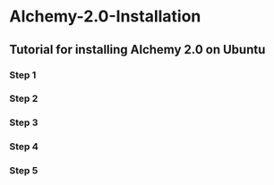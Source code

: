 # Alchemy-2.0-Installation

## Tutorial for installing Alchemy 2.0 on Ubuntu

### Step 1

### Step 2

### Step 3

### Step 4

### Step 5
